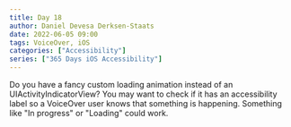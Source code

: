 ```yaml
---
title: Day 18
author: Daniel Devesa Derksen-Staats
date: 2022-06-05 09:00
tags: VoiceOver, iOS
categories: ["Accessibility"]
series: ["365 Days iOS Accessibility"]
---
```


Do you have a fancy custom loading animation instead of an UIActivityIndicatorView? You may want to check if it has an accessibility label so a VoiceOver user knows that something is happening. Something like "In progress" or "Loading" could work.

